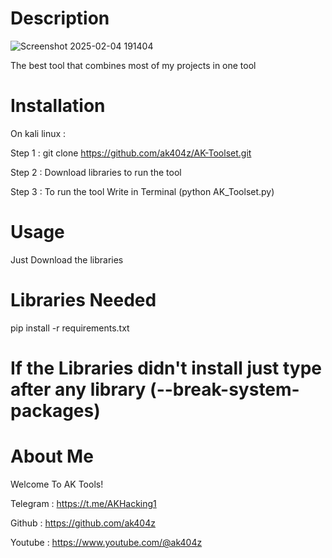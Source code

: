 # Description
![Screenshot 2025-02-04 191404](https://github.com/user-attachments/assets/e5bfda0a-5f2f-4153-ac00-84948d049270)

The best tool that combines most of my projects in one tool

# Installation

On kali linux :

Step 1 : git clone https://github.com/ak404z/AK-Toolset.git

Step 2 : Download libraries to run the tool

Step 3 : To run the tool Write in Terminal (python AK_Toolset.py)

# Usage
Just Download the libraries

# Libraries Needed

pip install -r requirements.txt

# If the Libraries didn't install just type after any library (--break-system-packages)


# About Me
Welcome To AK Tools!

Telegram : https://t.me/AKHacking1

Github : https://github.com/ak404z

Youtube : https://www.youtube.com/@ak404z
